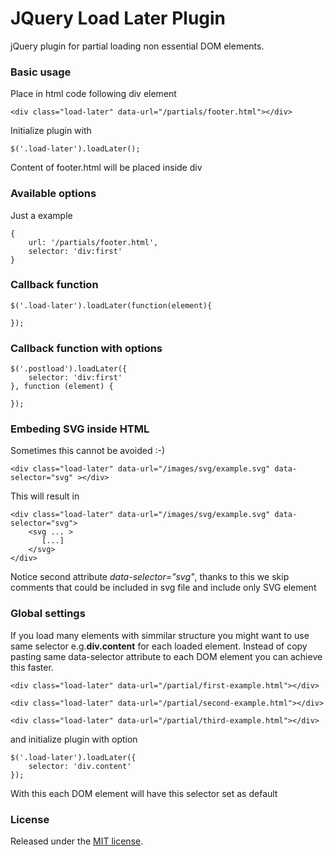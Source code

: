 # JQuery Load Later Plugin

jQuery plugin for partial loading non essential DOM elements.

### Basic usage

Place in html code following div element

    <div class="load-later" data-url="/partials/footer.html"></div>

Initialize plugin with

    $('.load-later').loadLater();

Content of footer.html will be placed inside div


### Available options

Just a example

    {
        url: '/partials/footer.html',
        selector: 'div:first'
    }

### Callback function

    $('.load-later').loadLater(function(element){

    });

### Callback function with options

    $('.postload').loadLater({
        selector: 'div:first'
    }, function (element) {

    });

### Embeding SVG inside HTML

Sometimes this cannot be avoided :-)

    <div class="load-later" data-url="/images/svg/example.svg" data-selector="svg" ></div>

This will result in

    <div class="load-later" data-url="/images/svg/example.svg" data-selector="svg">
        <svg ... >
           [...]
        </svg>
    </div>

Notice second attribute *data-selector="svg"*, thanks to this we skip comments that could be included in svg
    file and include only SVG element

### Global settings

If you load many elements with simmilar structure you might want to use same selector e.g.**div.content**
    for each loaded element. Instead of copy pasting same data-selector attribute to each DOM element you
    can achieve this faster.

    <div class="load-later" data-url="/partial/first-example.html"></div>

    <div class="load-later" data-url="/partial/second-example.html"></div>

    <div class="load-later" data-url="/partial/third-example.html"></div>

and initialize plugin with option

    $('.load-later').loadLater({
        selector: 'div.content'
    });

With this each DOM element will have this selector set as default

### License
Released under the [MIT license](http://www.opensource.org/licenses/MIT).